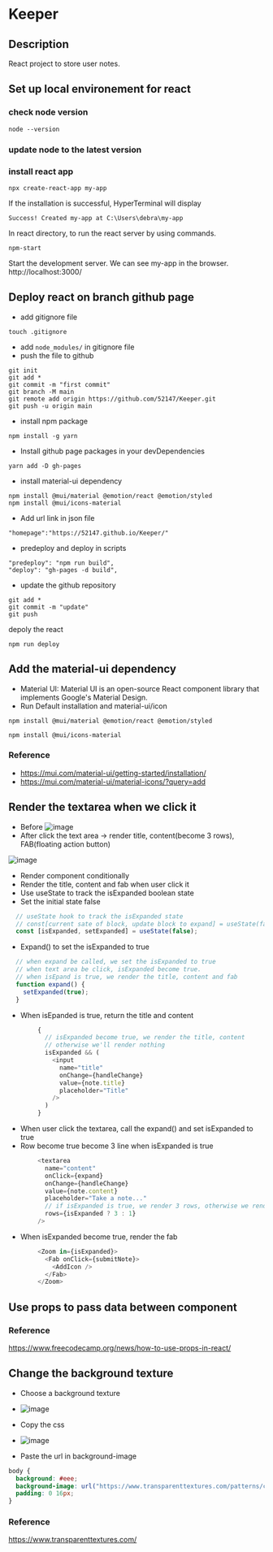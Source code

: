 # Keeper
## Description
React project to store user notes.

## Set up local environement for react

### check node version
```
node --version
```
### update node to the latest version

### install react app
```
npx create-react-app my-app
```
If the installation is successful, HyperTerminal will display
```
Success! Created my-app at C:\Users\debra\my-app
```
In react directory, to run the react server by using commands.
```
npm-start
```
Start the development server.
We can see my-app in the browser. http://localhost:3000/

## Deploy react on branch github page 


- add gitignore file
```
touch .gitignore
```
- add `node_modules/` in gitignore file
- push the file to github
```
git init
git add *
git commit -m "first commit"
git branch -M main
git remote add origin https://github.com/52147/Keeper.git
git push -u origin main
```
- install npm package
```
npm install -g yarn
```
- Install github page packages in your devDependencies
```
yarn add -D gh-pages
```
- install material-ui dependency
```
npm install @mui/material @emotion/react @emotion/styled
npm install @mui/icons-material
```

- Add url link in json file
```
"homepage":"https://52147.github.io/Keeper/"
```
- predeploy and deploy in scripts
```
"predeploy": "npm run build",
"deploy": "gh-pages -d build",
```

- update the github repository
```
git add *
git commit -m "update"
git push
```
depoly the react
```
npm run deploy
```
## Add the material-ui dependency
- Material UI: Material UI is an open-source React component library that implements Google's Material Design.
- Run Default installation and material-ui/icon
```
npm install @mui/material @emotion/react @emotion/styled
```

```
npm install @mui/icons-material
```
### Reference
- https://mui.com/material-ui/getting-started/installation/
- https://mui.com/material-ui/material-icons/?query=add

## Render the textarea when we click it

- Before
![image](https://user-images.githubusercontent.com/79159894/200115152-b668d703-f557-4bb7-930b-921bf3fe7780.png)
- After click the text area -> render title, content(become 3 rows), FAB(floating action button)

![image](https://user-images.githubusercontent.com/79159894/200115176-0abefad4-b6f5-4994-8dd6-24310468ba66.png)

- Render component conditionally
- Render the title, content and fab when user click it
- Use useState to track the isExpanded boolean state
- Set the initial state false 
```javascript
  // useState hook to track the isExpanded state
  // const[current sate of block, update block to expand] = useState(false);
  const [isExpanded, setExpanded] = useState(false);
```
- Expand() to set the isExpanded to true
```javascript
  // when expand be called, we set the isExpanded to true
  // when text area be click, isExpanded become true.
  // when isEpand is true, we render the title, content and fab
  function expand() {
    setExpanded(true);
  }
```
- When isEpanded is true, return the title and content 
```javascript
        {
          // isExpanded become true, we render the title, content
          // otherwise we'll render nothing
          isExpanded && (
            <input
              name="title"
              onChange={handleChange}
              value={note.title}
              placeholder="Title"
            />
          )
        }
```
- When user click the textarea, call the expand() and set isExpanded to true
- Row become true become 3 line when isExpanded is true
```javascript
        <textarea
          name="content"
          onClick={expand}
          onChange={handleChange}
          value={note.content}
          placeholder="Take a note..."
          // if isExpanded is true, we render 3 rows, otherwise we render 1 row
          rows={isExpanded ? 3 : 1}
        />
```
- When isExpanded become true, render the fab
```javascript
        <Zoom in={isExpanded}>
          <Fab onClick={submitNote}>
            <AddIcon />
          </Fab>
        </Zoom>
```

## Use props to pass data between component

### Reference
https://www.freecodecamp.org/news/how-to-use-props-in-react/


## Change the background texture

- Choose a background texture
- ![image](https://user-images.githubusercontent.com/79159894/200110697-8e9d39a9-1f3f-4703-bbaf-56093fcbfff5.png)

- Copy the css
- ![image](https://user-images.githubusercontent.com/79159894/200110658-308280d9-652e-424f-a128-037f8b2841f1.png)
- Paste the url in background-image
```css
body {
  background: #eee;
  background-image: url("https://www.transparenttextures.com/patterns/cubes.png");
  padding: 0 16px;
}
```
### Reference
https://www.transparenttextures.com/
